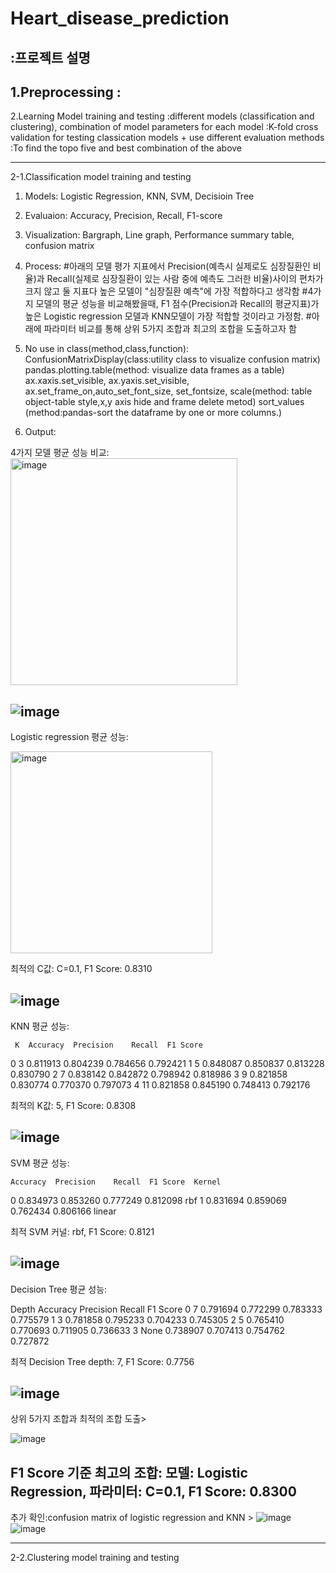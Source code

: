 # Heart_disease_prediction
:프로젝트 설명
---
1.Preprocessing
  :
---

2.Learning Model training and testing
  :different models (classification and clustering), combination of model parameters for each model
  :K-fold cross validation for testing classication models + use different evaluation methods
  :To find the topo five and best combination of the above

---

2-1.Classification model training and testing

1) Models: Logistic Regression, KNN, SVM, Decisioin Tree

2) Evaluaion: Accuracy, Precision, Recall, F1-score

3) Visualization: Bargraph, Line graph, Performance summary table, confusion matrix

4) Process: 
#아래의 모델 평가 지표에서 Precision(예측시 실제로도 심장질환인 비율)과 Recall(실제로 심장질환이 있는 사람 중에 예측도 그러한 비율)사이의 편차가 크지 않고 둘 지표다 높은 모델이 "심장질환 예측"에 가장 적합하다고 생각함
#4가지 모델의 평균 성능을 비교해봤을때, F1 점수(Precision과 Recall의 평균지표)가 높은 Logistic regression 모델과 KNN모델이 가장 적합할 것이라고 가정함.
#아래에 파라미터 비교를 통해 상위 5가지 조합과 최고의 조합을 도출하고자 함

5) No use in class(method,class,function): 
ConfusionMatrixDisplay(class:utility class to visualize confusion matrix)
pandas.plotting.table(method: visualize data frames as a table)
ax.xaxis.set_visible, ax.yaxis.set_visible, ax.set_frame_on,auto_set_font_size, set_fontsize, scale(method: table object-table style,x,y axis hide and frame delete metod)
sort_values (method:pandas-sort the dataframe by one or more columns.)

6) Output: 

4가지 모델 평균 성능 비교:
<img width="363" alt="image" src="https://github.com/user-attachments/assets/9d196393-d459-4074-bc23-2748f609538c" />

![image](https://github.com/user-attachments/assets/c330eb76-5b92-4ec6-9217-b179140ce8fe)
---

Logistic regression 평균 성능:

<img width="323" alt="image" src="https://github.com/user-attachments/assets/c26995a8-216d-491a-a265-0e07104f796b" />


최적의 C값: C=0.1, F1 Score: 0.8310

![image](https://github.com/user-attachments/assets/c16fa8bc-c3aa-4a3c-a440-2575923d9fa0)
---

KNN 평균 성능:

     K  Accuracy  Precision    Recall  F1 Score
0   3  0.811913   0.804239  0.784656  0.792421
1   5  0.848087   0.850837  0.813228  0.830790
2   7  0.838142   0.842872  0.798942  0.818986
3   9  0.821858   0.830774  0.770370  0.797073
4  11  0.821858   0.845190  0.748413  0.792176

최적의 K값: 5, F1 Score: 0.8308

![image](https://github.com/user-attachments/assets/d168891d-af64-4726-b809-71e0db252232)
---

 SVM 평균 성능:
 
    Accuracy  Precision    Recall  F1 Score  Kernel
0  0.834973   0.853260  0.777249  0.812098     rbf
1  0.831694   0.859069  0.762434  0.806166  linear

최적 SVM 커널: rbf, F1 Score: 0.8121

![image](https://github.com/user-attachments/assets/e6959665-4135-4b9b-948f-a6c9a7d5b8ce)
---

 Decision Tree 평균 성능:
 
   Depth  Accuracy  Precision    Recall  F1 Score
0     7  0.791694   0.772299  0.783333  0.775579
1     3  0.781858   0.795233  0.704233  0.745305
2     5  0.765410   0.770693  0.711905  0.736633
3  None  0.738907   0.707413  0.754762  0.727872

 최적 Decision Tree depth: 7, F1 Score: 0.7756
 
 ![image](https://github.com/user-attachments/assets/793ca6f3-5b5a-4a2c-a6bb-13c4192dc1e8)
---

상위 5가지 조합과 최적의 조합 도출>

![image](https://github.com/user-attachments/assets/0c8bb169-270a-461d-963e-cd8a461637de)

 F1 Score 기준 최고의 조합:
모델: Logistic Regression, 파라미터: C=0.1, F1 Score: 0.8300
---

추가 확인:confusion matrix of logistic regression and KNN >
![image](https://github.com/user-attachments/assets/254bf2a1-c972-4ff5-80f0-b486b6c4036c)
![image](https://github.com/user-attachments/assets/3d299582-01da-444e-8938-32a8c3bf7ee0)


---
2-2.Clustering model training and testing
  
